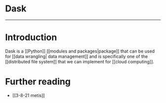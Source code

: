 # Dask
 

---
# Introduction
Dask is a [[Python]] [[modules and packages|package]] that can be used for [[data wrangling| data management]] and is specifically one of the [[distributed file system]] that we can implement for [[cloud computing]]. 

# Further reading
- [[3-8-21 metis]]